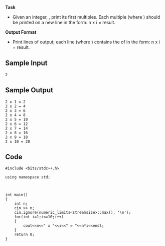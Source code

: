 **Task**
* Given an integer, , print its first  multiples. Each multiple  (where ) should be printed on a new line in the form: n x i = result.

**Output Format**

* Print  lines of output; each line  (where ) contains the  of  in the form: n x i = result.

## Sample Input
```
2
```
## Sample Output
```
2 x 1 = 2
2 x 2 = 4
2 x 3 = 6
2 x 4 = 8
2 x 5 = 10
2 x 6 = 12
2 x 7 = 14
2 x 8 = 16
2 x 9 = 18
2 x 10 = 20
```
## Code
```
#include <bits/stdc++.h>

using namespace std;



int main()
{
    int n;
    cin >> n;
    cin.ignore(numeric_limits<streamsize>::max(), '\n');
    for(int i=1;i<=10;i++)
    {
        cout<<n<<" x "<<i<<" = "<<n*i<<endl;
    }
    return 0;
}

```
